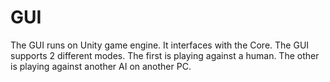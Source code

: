 # GUI

The GUI runs on Unity game engine. It interfaces with the Core. The GUI supports 2 different modes.
The first is playing against a human. The other is playing against another AI on another PC.